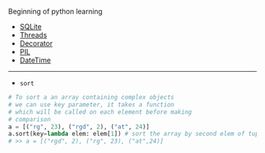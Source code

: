 Beginning of python learning
- [SQLite](SQLite)
- [Threads](Threading.md)
- [Decorator](Decorator)
- [PIL](Pillow)
- [DateTime](DateTime)

---
- `sort`
```python
# To sort a an array containing complex objects
# we can use key parameter, it takes a function
# which will be called on each element before making
# comparison
a = [("rg", 23), ("rgd", 2), ("at", 24)]
a.sort(key=lambda elem: elem[1]) # sort the array by second elem of tuple
# >> a = [("rgd", 2), ("rg", 23), ("at",24)]
```
